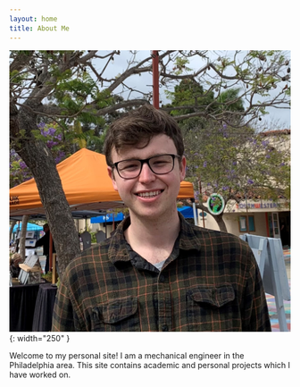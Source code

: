 ```yaml
---
layout: home
title: About Me
---
```

![image](/assets/Me1.jpg){: width="250" }

Welcome to my personal site! I am a mechanical engineer in the Philadelphia area. This site contains academic and personal projects which I have worked on.

